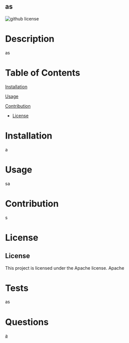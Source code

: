 ## as

![github license](https://img.shields.io/badge/license-Apache-blue.svg)

# Description
as

# Table of Contents
[Installation](#installation)

[Usage](#usage)

[Contribution](#contribution)


* [License](#license)


# Installation 
a

# Usage
sa

# Contribution
s

# License
## License
This project is licensed under the Apache license.
Apache

# Tests
as

# Questions
[a](https://github.com/a/)

